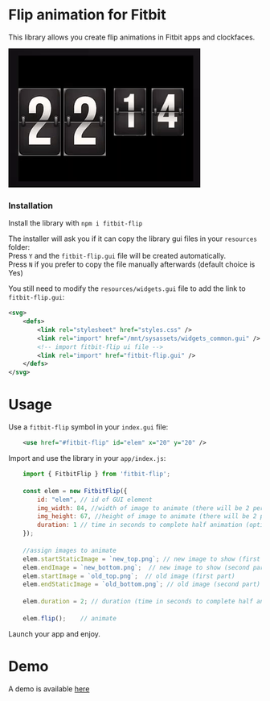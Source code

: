 # Flip animation for Fitbit

This library allows you create flip animations in Fitbit apps and clockfaces.

![Example](screenshot.gif "Example")

### Installation

Install the library with `npm i fitbit-flip`

   The installer will ask you if it can copy the library gui files in your `resources` folder:  
   Press `Y` and the `fitbit-flip.gui` file will be created automatically.  
   Press `N` if you prefer to copy the file manually afterwards (default choice is Yes)  
  
You still need to modify the `resources/widgets.gui` file to add the link to `fitbit-flip.gui`:
``` xml
<svg>
    <defs>
        <link rel="stylesheet" href="styles.css" />
        <link rel="import" href="/mnt/sysassets/widgets_common.gui" />
        <!-- import fitbit-flip ui file -->
        <link rel="import" href="fitbit-flip.gui" />
    </defs>
</svg>
```


# Usage

Use a `fitbit-flip` symbol in your `index.gui` file:
``` xml
    <use href="#fitbit-flip" id="elem" x="20" y="20" />
```

Import and use the library in your `app/index.js`:
``` javascript
    import { FitbitFlip } from 'fitbit-flip';

    const elem = new FitbitFlip({
        id: "elem", // id of GUI element
        img_width: 84, //width of image to animate (there will be 2 per element)
        img_height: 67, //height of image to animate (there will be 2 per element)
        duration: 1 // time in seconds to complete half animation (optional, if omited - 1 second will be assumed)
    });

    //assign images to animate
    elem.startStaticImage = `new_top.png`; // new image to show (first part)
    elem.endImage = `new_bottom.png`;  // new image to show (second part)
    elem.startImage = `old_top.png`;  // old image (first part)
    elem.endStaticImage = `old_bottom.png`; // old image (second part)
    
    elem.duration = 2; // duration (time in seconds to complete half animation) can also be changed if needed 

    elem.flip();    // animate
```

Launch your app and enjoy.

# Demo

A demo is available [here](https://github.com/ygalanter/fitbit-flip-demo)
